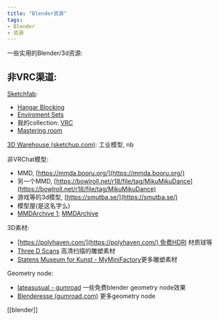 ```yaml
---
title: "Blender资源"
tags:
- Blender
- 资源
---
```



一些实用的Blender/3d资源:



## 非VRC渠道:

[Sketchfab](https://sketchfab.com/search?type=models):

-   [Hangar Blocking](https://sketchfab.com/3d-models/hangar-blocking-bdb37f544b764d9e8e72708a970bae13)
-   [Enviroment Sets](https://sketchfab.com/gutemnasc/collections/enviroment-sets)
-   我的collection: [VRC](https://sketchfab.com/trojblue/collections/vrc)
-   [Mastering room](https://3dwarehouse.sketchup.com/model/u8128f776-c2c1-461d-bfce-26c80031b1fe/Cube-1-Audio-studio-mastering-room?hl=en&login=true)



[3D Warehouse (sketchup.com)](https://3dwarehouse.sketchup.com/): 工业模型, nb



非VRChat模型:

- MMD, [https://mmda.booru.org/](https://mmda.booru.org/)
- 另一个MMD, [https://bowlroll.net/r18/file/tag/MikuMikuDance](https://bowlroll.net/r18/file/tag/MikuMikuDance)
- 游戏等的3d模型, [https://smutba.se/](https://smutba.se/)
- 模型屋(是这名字么)
-   [MMDArchive 1](https://mmda.booru.org/index.php?page=post&s=view&id=2592); [MMDArchive](https://mmda.booru.org/index.php?page=post&s=view&id=2445)

3D素材:
- [https://polyhaven.com/](https://polyhaven.com/) 免费HDRI 材质球等
- [Three D Scans](https://threedscans.com/) 高清扫描的雕塑素材
- [Statens Museum for Kunst - MyMiniFactory](https://www.myminifactory.com/users/SMK%20-%20Statens%20Museum%20for%20Kunst)更多雕塑素材

Geometry node:
- [lateasusual - gumroad](https://lateasusual.gumroad.com/ ) 一些免费blender geometry node效果
- [Blenderesse (gumroad.com)](https://blenderesse.gumroad.com/?recommended_by=library) 更多geometry node

[[blender]]

